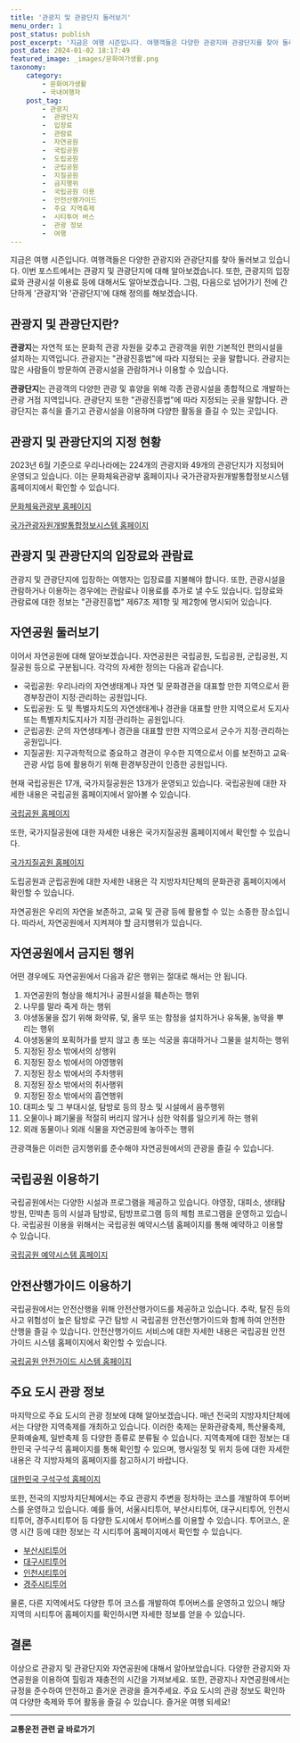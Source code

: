 ```yaml
---
title: '관광지 및 관광단지 둘러보기'
menu_order: 1
post_status: publish
post_excerpt: '지금은 여행 시즌입니다. 여행객들은 다양한 관광지와 관광단지를 찾아 둘러보고 있습니다. 이번 포스트에서는 관광지 및 관광단지에 대해 알아보겠습니다. 또한, 관광지의 입장료와 관광시설 이용료 등에 대해서도 알아보겠습니다. 그럼, 다음으로 넘어가기 전에 간단하게  관광지 와  관광단지 에 대해 정의를 해보겠습니다.'
post_date: 2024-01-02 18:17:49
featured_image: _images/문화여가생활.png
taxonomy:
    category:
        - 문화여가생활
        - 국내여행자
    post_tag:
        - 관광지
        -  관광단지
        -  입장료
        -  관람료
        -  자연공원
        -  국립공원
        -  도립공원
        -  군립공원
        -  지질공원
        -  금지행위
        -  국립공원 이용
        -  안전산행가이드
        -  주요 지역축제
        -  시티투어 버스
        -  관광 정보
        -  여행
---
```



지금은 여행 시즌입니다. 여행객들은 다양한 관광지와 관광단지를 찾아 둘러보고 있습니다. 이번 포스트에서는 관광지 및 관광단지에 대해 알아보겠습니다. 또한, 관광지의 입장료와 관광시설 이용료 등에 대해서도 알아보겠습니다. 그럼, 다음으로 넘어가기 전에 간단하게 '관광지'와 '관광단지'에 대해 정의를 해보겠습니다.

## 관광지 및 관광단지란?

**관광지**는 자연적 또는 문화적 관광 자원을 갖추고 관광객을 위한 기본적인 편의시설을 설치하는 지역입니다. 관광지는 "관광진흥법"에 따라 지정되는 곳을 말합니다. 관광지는 많은 사람들이 방문하여 관광시설을 관람하거나 이용할 수 있습니다.

**관광단지**는 관광객의 다양한 관광 및 휴양을 위해 각종 관광시설을 종합적으로 개발하는 관광 거점 지역입니다. 관광단지 또한 "관광진흥법"에 따라 지정되는 곳을 말합니다. 관광단지는 휴식을 즐기고 관광시설을 이용하며 다양한 활동을 즐길 수 있는 곳입니다.

## 관광지 및 관광단지의 지정 현황

2023년 6월 기준으로 우리나라에는 224개의 관광지와 49개의 관광단지가 지정되어 운영되고 있습니다. 이는 문화체육관광부 홈페이지나 국가관광자원개발통합정보시스템 홈페이지에서 확인할 수 있습니다.

[문화체육관광부 홈페이지](https://www.mcst.go.kr/)

[국가관광자원개발통합정보시스템 홈페이지](https://www.tdss.kr/)

## 관광지 및 관광단지의 입장료와 관람료

관광지 및 관광단지에 입장하는 여행자는 입장료를 지불해야 합니다. 또한, 관광시설을 관람하거나 이용하는 경우에는 관람료나 이용료를 추가로 낼 수도 있습니다. 입장료와 관람료에 대한 정보는 "관광진흥법" 제67조 제1항 및 제2항에 명시되어 있습니다.

## 자연공원 둘러보기

이어서 자연공원에 대해 알아보겠습니다. 자연공원은 국립공원, 도립공원, 군립공원, 지질공원 등으로 구분됩니다. 각각의 자세한 정의는 다음과 같습니다.

- 국립공원: 우리나라의 자연생태계나 자연 및 문화경관을 대표할 만한 지역으로서 환경부장관이 지정·관리하는 공원입니다.
- 도립공원: 도 및 특별자치도의 자연생태계나 경관을 대표할 만한 지역으로서 도지사 또는 특별자치도지사가 지정·관리하는 공원입니다.
- 군립공원: 군의 자연생태계나 경관을 대표할 만한 지역으로서 군수가 지정·관리하는 공원입니다.
- 지질공원: 지구과학적으로 중요하고 경관이 우수한 지역으로서 이를 보전하고 교육·관광 사업 등에 활용하기 위해 환경부장관이 인증한 공원입니다.

현재 국립공원은 17개, 국가지질공원은 13개가 운영되고 있습니다. 국립공원에 대한 자세한 내용은 국립공원 홈페이지에서 알아볼 수 있습니다.

[국립공원 홈페이지](https://www.knps.or.kr/)

또한, 국가지질공원에 대한 자세한 내용은 국가지질공원 홈페이지에서 확인할 수 있습니다.

[국가지질공원 홈페이지](https://www.koreageoparks.kr/)

도립공원과 군립공원에 대한 자세한 내용은 각 지방자치단체의 문화관광 홈페이지에서 확인할 수 있습니다.

자연공원은 우리의 자연을 보존하고, 교육 및 관광 등에 활용할 수 있는 소중한 장소입니다. 따라서, 자연공원에서 지켜져야 할 금지행위가 있습니다.

## 자연공원에서 금지된 행위

어떤 경우에도 자연공원에서 다음과 같은 행위는 절대로 해서는 안 됩니다.

1. 자연공원의 형상을 해치거나 공원시설을 훼손하는 행위
2. 나무를 말라 죽게 하는 행위
3. 야생동물을 잡기 위해 화약류, 덫, 올무 또는 함정을 설치하거나 유독물, 농약을 뿌리는 행위
4. 야생동물의 포획허가를 받지 않고 총 또는 석궁을 휴대하거나 그물을 설치하는 행위
5. 지정된 장소 밖에서의 상행위
6. 지정된 장소 밖에서의 야영행위
7. 지정된 장소 밖에서의 주차행위
8. 지정된 장소 밖에서의 취사행위
9. 지정된 장소 밖에서의 흡연행위
10. 대피소 및 그 부대시설, 탐방로 등의 장소 및 시설에서 음주행위
11. 오물이나 폐기물을 적절히 버리지 않거나 심한 악취를 일으키게 하는 행위
12. 외래 동물이나 외래 식물을 자연공원에 놓아주는 행위

관광객들은 이러한 금지행위를 준수해야 자연공원에서의 관광을 즐길 수 있습니다.

## 국립공원 이용하기

국립공원에서는 다양한 시설과 프로그램을 제공하고 있습니다. 야영장, 대피소, 생태탐방원, 민박촌 등의 시설과 탐방로, 탐방프로그램 등의 체험 프로그램을 운영하고 있습니다. 국립공원 이용을 위해서는 국립공원 예약시스템 홈페이지를 통해 예약하고 이용할 수 있습니다.

[국립공원 예약시스템 홈페이지](https://reservation.knps.or.kr/)

## 안전산행가이드 이용하기

국립공원에서는 안전산행을 위해 안전산행가이드를 제공하고 있습니다. 추락, 탈진 등의 사고 위험성이 높은 탐방로 구간 탐방 시 국립공원 안전산행가이드와 함께 하여 안전한 산행을 즐길 수 있습니다. 안전산행가이드 서비스에 대한 자세한 내용은 국립공원 안전가이드 시스템 홈페이지에서 확인할 수 있습니다.

[국립공원 안전가이드 시스템 홈페이지](https://www.knps.or.kr/saferes/)

## 주요 도시 관광 정보

마지막으로 주요 도시의 관광 정보에 대해 알아보겠습니다. 매년 전국의 지방자치단체에서는 다양한 지역축제를 개최하고 있습니다. 이러한 축제는 문화관광축제, 특산물축제, 문화예술제, 일반축제 등 다양한 종류로 분류될 수 있습니다. 지역축제에 대한 정보는 대한민국 구석구석 홈페이지를 통해 확인할 수 있으며, 행사일정 및 위치 등에 대한 자세한 내용은 각 지방자체의 홈페이지를 참고하시기 바랍니다.

[대한민국 구석구석 홈페이지](https://korean.visitkorea.or.kr/)

또한, 전국의 지방자치단체에서는 주요 관광지 주변을 정차하는 코스를 개발하여 투어버스를 운영하고 있습니다. 예를 들어, 서울시티투어, 부산시티투어, 대구시티투어, 인천시티투어, 경주시티투어 등 다양한 도시에서 투어버스를 이용할 수 있습니다. 투어코스, 운영 시간 등에 대한 정보는 각 시티투어 홈페이지에서 확인할 수 있습니다.

- [부산시티투어](http://www.citytourbusan.com/)
- [대구시티투어](https://www.daegucitytour.com/)
- [인천시티투어](https://citytour.ito.or.kr/)
- [경주시티투어](https://cmtour.co.kr/)

물론, 다른 지역에서도 다양한 투어 코스를 개발하여 투어버스를 운영하고 있으니 해당 지역의 시티투어 홈페이지를 확인하시면 자세한 정보를 얻을 수 있습니다.

## 결론

이상으로 관광지 및 관광단지와 자연공원에 대해서 알아보았습니다. 다양한 관광지와 자연공원을 이용하여 힐링과 재충전의 시간을 가져보세요. 또한, 관광지나 자연공원에서는 규정을 준수하여 안전하고 즐거운 관광을 즐겨주세요. 주요 도시의 관광 정보도 확인하여 다양한 축제와 투어 활동을 즐길 수 있습니다. 즐거운 여행 되세요!
<!-- wp:separator -->
<hr class="wp-block-separator has-alpha-channel-opacity"/>
<!-- /wp:separator -->

<!-- wp:group {"backgroundColor":"base","layout":{"type":"constrained"}} -->
<div class="wp-block-group has-base-background-color has-background"><!-- wp:paragraph {"align":"center","fontSize":"medium"} -->
<p class="has-text-align-center has-large-font-size"><strong>교통운전 관련 글 바로가기</strong></p>
<!-- /wp:paragraph -->


<!-- wp:latest-posts
{"categories":[{"id":1440,"count":19,"description":"","link":"https://uknowlaw.com/category/%ea%b5%90%ed%86%b5%ec%9a%b4%ec%a0%84/","name":"교통운전","slug":"교통운전","taxonomy":"category","parent":0,"meta":[],"_links":{"self":[{"href":"https://uknowlaw.com/wp-json/wp/v2/categories/1440"}],"collection":[{"href":"https://uknowlaw.com/wp-json/wp/v2/categories"}],"about":[{"href":"https://uknowlaw.com/wp-json/wp/v2/taxonomies/category"}],"wp:post_type":[{"href":"https://uknowlaw.com/wp-json/wp/v2/posts?categories=1440"}],"curies":[{"name":"wp","href":"https://api.w.org/{rel}","templated":true}]}}],"postsToShow":100,"excerptLength":28,"postLayout":"grid","columns":2,"featuredImageAlign":"left","featuredImageSizeSlug":"large","fontSize":"small"} /--></div>
<!-- /wp:group -->